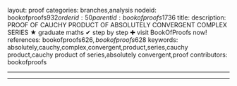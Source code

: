 layout: proof
categories: branches,analysis
nodeid: bookofproofs$932
orderid: 50
parentid: bookofproofs$1736
title: 
description: PROOF OF CAUCHY PRODUCT OF ABSOLUTELY CONVERGENT COMPLEX SERIES &#9733; graduate maths &#10004; step by step &#10010; visit BookOfProofs now!
references: bookofproofs$626,bookofproofs$628
keywords: absolutely,cauchy,complex,convergent,product,series,cauchy product,cauchy product of series,absolutely convergent,proof
contributors: bookofproofs

---


---

